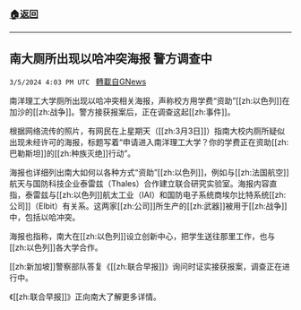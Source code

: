 ###  [:house:返回](README.md)
---


## 南大厕所出现以哈冲突海报 警方调查中
`3/5/2024 4:03 PM UTC ` [轉載自GNews](https://gnews.org/articles/2367732)

南洋理工大学厕所出现以哈冲突相关海报，声称校方用学费“资助”[[zh:以色列]]在加沙的[[zh:战争]]。警方接获报案后，正在调查这起[[zh:事件]]。

根据网络流传的照片，有网民在上星期天（[[zh:3月3日]]）指南大校内厕所疑似出现未经许可的海报，标题写着“申请进入南洋理工大学？你的学费正在资助[[zh:巴勒斯坦]]的[[zh:种族灭绝]]行动”。

海报也详细列出南大如何以各种方式“资助”[[zh:以色列]]，例如与[[zh:法国航空]]航天与国防科技企业泰雷兹（Thales）合作建立联合研究实验室。海报内容直指，泰雷兹与[[zh:以色列]]航太工业（IAI）和国防电子系统商埃尔比特系统[[zh:公司]]（Elbit）有关系。这两家[[zh:公司]]所生产的[[zh:武器]]被用于[[zh:战争]]中，包括以哈冲突。

海报也指称，南大在[[zh:以色列]]设立创新中心，把学生送往那里工作，也与[[zh:以色列]]各大学合作。

[[zh:新加坡]]警察部队答复《[[zh:联合早报]]》询问时证实接获报案，调查正在进行中。

《[[zh:联合早报]]》正向南大了解更多详情。
